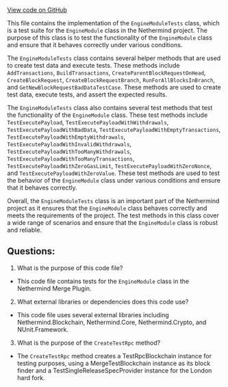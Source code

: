 [View code on GitHub](https://github.com/NethermindEth/nethermind/src/Nethermind/Nethermind.Merge.Plugin.Test/EngineModuleTests.HelperFunctions.cs)

This file contains the implementation of the `EngineModuleTests` class, which is a test suite for the `EngineModule` class in the Nethermind project. The purpose of this class is to test the functionality of the `EngineModule` class and ensure that it behaves correctly under various conditions.

The `EngineModuleTests` class contains several helper methods that are used to create test data and execute tests. These methods include `AddTransactions`, `BuildTransactions`, `CreateParentBlockRequestOnHead`, `CreateBlockRequest`, `CreateBlockRequestBranch`, `RunForAllBlocksInBranch`, and `GetNewBlockRequestBadDataTestCase`. These methods are used to create test data, execute tests, and assert the expected results.

The `EngineModuleTests` class also contains several test methods that test the functionality of the `EngineModule` class. These test methods include `TestExecutePayload`, `TestExecutePayloadWithWithdrawals`, `TestExecutePayloadWithBadData`, `TestExecutePayloadWithEmptyTransactions`, `TestExecutePayloadWithEmptyWithdrawals`, `TestExecutePayloadWithInvalidWithdrawals`, `TestExecutePayloadWithTooManyWithdrawals`, `TestExecutePayloadWithTooManyTransactions`, `TestExecutePayloadWithZeroGasLimit`, `TestExecutePayloadWithZeroNonce`, and `TestExecutePayloadWithZeroValue`. These test methods are used to test the behavior of the `EngineModule` class under various conditions and ensure that it behaves correctly.

Overall, the `EngineModuleTests` class is an important part of the Nethermind project as it ensures that the `EngineModule` class behaves correctly and meets the requirements of the project. The test methods in this class cover a wide range of scenarios and ensure that the `EngineModule` class is robust and reliable.
## Questions: 
 1. What is the purpose of this code file?
- This code file contains tests for the `EngineModule` class in the Nethermind Merge Plugin.

2. What external libraries or dependencies does this code use?
- This code file uses several external libraries including Nethermind.Blockchain, Nethermind.Core, Nethermind.Crypto, and NUnit.Framework.

3. What is the purpose of the `CreateTestRpc` method?
- The `CreateTestRpc` method creates a TestRpcBlockchain instance for testing purposes, using a MergeTestBlockchain instance as its block finder and a TestSingleReleaseSpecProvider instance for the London hard fork.